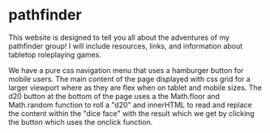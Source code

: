 # pathfinder
This website is designed to tell you all about the adventures of my pathfinder group! I will include resources, links, and information about tabletop roleplaying games. 

We have a pure css navigation menu that uses a hamburger button for mobile users. The main content of the page displayed with css grid for a larger viewport where as they are flex when on tablet and mobile sizes. The d20 button at the bottom of the page uses a the Math.floor and Math.random function to roll a "d20" and innerHTML to read and replace the content within the "dice face" with the result which we get by clicking the button which uses the onclick function.